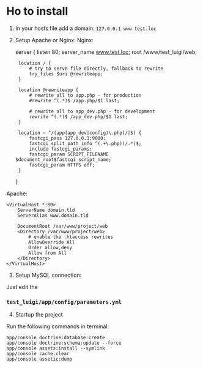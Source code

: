 Ho to install
========================

1) In your hosts file add a domain:
`127.0.0.1 www.test.loc`

2) Setup Apache or Nginx:
Nginx:

    server {
        listen 80;
        server_name www.test.loc;
        root /www/test_luigi/web;

        location / {
            # try to serve file directly, fallback to rewrite
            try_files $uri @rewriteapp;
        }

        location @rewriteapp {
            # rewrite all to app.php - for production
            #rewrite ^(.*)$ /app.php/$1 last;

            # rewrite all to app_dev.php - for development
            rewrite ^(.*)$ /app_dev.php/$1 last;
        }

        location ~ ^/(app|app_dev|config)\.php(/|$) {
            fastcgi_pass 127.0.0.1:9000;
            fastcgi_split_path_info ^(.+\.php)(/.*)$;
            include fastcgi_params;
            fastcgi_param SCRIPT_FILENAME $document_root$fastcgi_script_name;
            fastcgi_param HTTPS off;
        }
    }

Apache:

    <VirtualHost *:80>
        ServerName domain.tld
        ServerAlias www.domain.tld

        DocumentRoot /var/www/project/web
        <Directory /var/www/project/web>
            # enable the .htaccess rewrites
            AllowOverride All
            Order allow,deny
            Allow from All
        </Directory>
    </VirtualHost>

3) Setup MySQL connection:

Just edit the
### `test_luigi/app/config/parameters.yml`

4) Startup the project

Run the following commands in terminal:

    app/console doctrine:database:create
    app/console doctrine:schema:update --force
    app/console assets:install --symlink
    app/console cache:clear
    app/console assetic:dump
